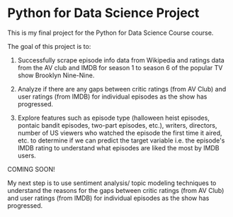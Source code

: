 # Python for Data Science Project
 This is my final project for the Python for Data Science Course course. 

The goal of this project is to:
1. Successfully scrape episode info data from Wikipedia and ratings data from the AV club and IMDB for season 1 to season 6 of the popular TV show Brooklyn Nine-Nine.

2. Analyze if there are any gaps between critic ratings (from AV Club) and user ratings (from IMDB) for individual episodes as the show has progressed.

3. Explore features such as episode type (halloween heist episodes, pontaic bandit episodes, two-part episodes, etc.), writers, directors, number of US viewers who watched the episode the first time it aired, etc. to determine if we can predict the target variable i.e. the episode's IMDB rating to understand what episodes are liked the most by IMDB users.

COMING SOON!

My next step is to use sentiment analysis/ topic modeling techniques to understand the reasons for the gaps between critic ratings (from AV Club) and user ratings (from IMDB) for individual episodes as the show has progressed.
